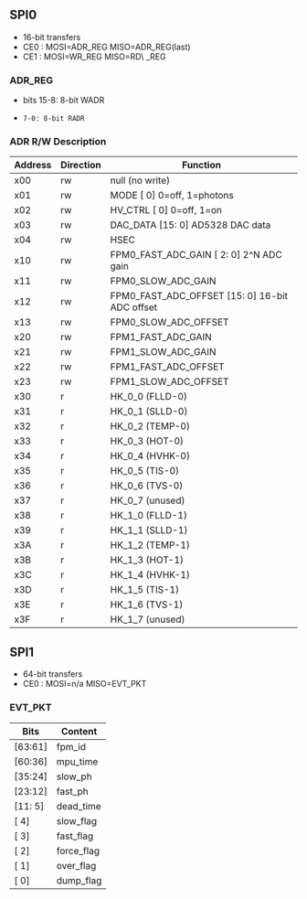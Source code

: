 
## SPI0
 - 16-bit transfers
 - CE0 : MOSI=ADR\_REG  MISO=ADR\_REG(last)
 - CE1 : MOSI=WR\_REG   MISO=RD\ _REG

 ### ADR_REG
  - bits 15-8: 8-bit WADR
  -     7-0: 8-bit RADR

 ### ADR R/W Description
 
 Address | Direction | Function
 ------- | --------- | --------
 x00 | rw |   null (no write)
 x01 | rw |   MODE \[    0\] 0=off, 1=photons
 x02 | rw |   HV_CTRL \[    0\] 0=off, 1=on
 x03 | rw |   DAC_DATA \[15: 0\] AD5328 DAC data
 x04 | rw | HSEC
 x10 | rw |   FPM0\_FAST\_ADC\_GAIN  \[ 2: 0\] 2^N ADC gain
 x11 | rw |   FPM0\_SLOW\_ADC\_GAIN
 x12 | rw |   FPM0\_FAST\_ADC\_OFFSET \[15: 0\] 16-bit ADC offset
 x13 | rw |   FPM0\_SLOW\_ADC\_OFFSET
 x20 | rw |   FPM1\_FAST\_ADC\_GAIN
 x21 | rw |   FPM1\_SLOW\_ADC\_GAIN
 x22 | rw |   FPM1\_FAST\_ADC\_OFFSET
 x23 | rw |   FPM1\_SLOW\_ADC\_OFFSET
 x30 | r |    HK\_0\_0 (FLLD-0)
 x31 | r |    HK\_0\_1 (SLLD-0)
 x32 | r |    HK\_0\_2 (TEMP-0)
 x33 | r |    HK\_0\_3 (HOT-0)
 x34 | r |    HK\_0\_4 (HVHK-0)
 x35 | r |    HK\_0\_5 (TIS-0)
 x36 | r |    HK\_0\_6 (TVS-0)
 x37 | r |    HK\_0\_7 (unused)
 x38 | r |    HK\_1\_0 (FLLD-1)
 x39 | r |    HK\_1\_1 (SLLD-1)
 x3A | r |    HK\_1\_2 (TEMP-1)
 x3B | r |    HK\_1\_3 (HOT-1)
 x3C | r |    HK\_1\_4 (HVHK-1)
 x3D | r |    HK\_1\_5 (TIS-1)
 x3E | r |    HK\_1\_6 (TVS-1)
 x3F | r |    HK\_1\_7 (unused)


 ## SPI1
 
 - 64-bit transfers
 - CE0 : MOSI=n/a      MISO=EVT_PKT

 ### EVT_PKT
 
 Bits | Content
 ---- | ------
  \[63:61\] | fpm_id
  \[60:36\] | mpu_time
  \[35:24\] | slow_ph
  \[23:12\] | fast_ph
  \[11: 5\] | dead_time
  \[    4\] | slow_flag
  \[    3\] | fast_flag
  \[    2\] | force_flag
  \[    1\] | over_flag
  \[    0\] | dump_flag